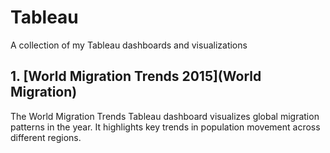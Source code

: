 # Tableau
A collection of my Tableau dashboards and visualizations

## 1. **[World Migration Trends 2015](World Migration)**

The World Migration Trends Tableau dashboard visualizes global migration patterns in the year. It highlights key trends in population movement across different regions.







